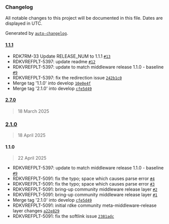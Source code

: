 ### Changelog

All notable changes to this project will be documented in this file. Dates are displayed in UTC.

Generated by [`auto-changelog`](https://github.com/CookPete/auto-changelog).

#### [1.1.1](https://github.com/rdkcentral/meta-middleware-release-rdke/compare/2.7.0...1.1.1)

- RDK7RM-33 Update RELEASE_NUM to 1.1.1 [`#13`](https://github.com/rdkcentral/meta-middleware-release-rdke/pull/13)
- RDKVREFPLT-5397: update readme [`#12`](https://github.com/rdkcentral/meta-middleware-release-rdke/pull/12)
- RDKVREFPLT-5397: update to match middleware release 1.1.0 - baseline [`#9`](https://github.com/rdkcentral/meta-middleware-release-rdke/pull/9)
- RDKVREFPLT-5397: fix the redirection issue [`242b1c0`](https://github.com/rdkcentral/meta-middleware-release-rdke/commit/242b1c099f47643212a0160a6602321f4f06333b)
- Merge tag '1.1.0' into develop [`10e0e4f`](https://github.com/rdkcentral/meta-middleware-release-rdke/commit/10e0e4fb820f2e9bd80558b4fa3b1dac5b610958)
- Merge tag '2.1.0' into develop [`cfe5d49`](https://github.com/rdkcentral/meta-middleware-release-rdke/commit/cfe5d49cee2cd77bc20f57a2ea2d1d094831381d)

#### [2.7.0](https://github.com/rdkcentral/meta-middleware-release-rdke/compare/2.1.0...2.7.0)

> 18 March 2025

### [2.1.0](https://github.com/rdkcentral/meta-middleware-release-rdke/compare/1.1.0...2.1.0)

> 18 April 2025

#### 1.1.0

> 22 April 2025

- RDKVREFPLT-5397: update to match middleware release 1.1.0 - baseline [`#9`](https://github.com/rdkcentral/meta-middleware-release-rdke/pull/9)
- RDKVREFPLT-5091: fix the typo; space which causes parse error [`#4`](https://github.com/rdkcentral/meta-middleware-release-rdke/pull/4)
- RDKVREFPLT-5091: fix the typo; space which causes parse error [`#3`](https://github.com/rdkcentral/meta-middleware-release-rdke/pull/3)
- RDKVREFPLT-5091: bring-up community middleware release layer [`#2`](https://github.com/rdkcentral/meta-middleware-release-rdke/pull/2)
- RDKVREFPLT-5091: bring-up community middleware release layer [`#1`](https://github.com/rdkcentral/meta-middleware-release-rdke/pull/1)
- Merge tag '2.1.0' into develop [`cfe5d49`](https://github.com/rdkcentral/meta-middleware-release-rdke/commit/cfe5d49cee2cd77bc20f57a2ea2d1d094831381d)
- RDKVREFPLT-5091: initial rdke community meta-middleware-release layer changes [`a22e829`](https://github.com/rdkcentral/meta-middleware-release-rdke/commit/a22e829bde4295992d0c8d554c0a8c82a52bf1f0)
- RDKVREFPLT-5091: fix the softlink issue [`2381adc`](https://github.com/rdkcentral/meta-middleware-release-rdke/commit/2381adc3a066ee1d8b93d8008fd5854dbace13d2)

